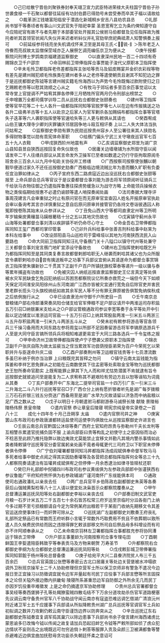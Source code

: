 <!-- { "loadSidebar": true } -->
　　○己巳给散宁晋伯刘聚铁券封奉天翊卫宣力武臣特进荣禄大夫柱国宁晋伯子孙世袭食禄一千石聚以都督往延绥有功封伯爵已得勋号未尝受券而卒其子福以请故给之
　　○裁革浙江钱塘富阳临安于潜昌化新城桐乡安吉八县劝农县丞
　　○礼部尚书邹干等奏顷者有事山川文武官失于陪祀幸蒙  圣恩宽宥乞立为条约俾知遵守自今应陪祀官有故不与者先期于本部委官处开报其公侯驸马伯都督及见任指挥故为推托者听其首领官状闻凡失仪并来迟者听紏仪并礼官劾举庶祀典祗肃人知警惧奏上报可
　　○前延绥参将钱亮坐失机谪戍怀来卫至是其母王氏＜锍-釒＞陈年老乏人侍餋而亮叔故太监僧保茔域亦乏人展祭乞调亮编伍京卫为便从之
　　○庚午授都察院问刑博士罗鹍南京福建道监察御史
　　○以直隶深州民地一百二十四顷有奇赐锦衣卫千户邵宗
　　○命羽林前卫带俸指挥佥事贾能子浚代父原职本卫指挥使
　　○辛未毛怜卫都指挥老佟差都指挥主张哈等贡马及貂皮赐宴并金织衣彩叚等物有差先是建州贼犯顺毛怜族类在建州者多从之老佟等遣使朝贡且谢其不知犯边之罪于是巡抚都御史陈钺等言建州贼实籍毛怜海西以为声势今毛怜既悔过款附使归之日乞赐敕老佟等以慰其效顺之心从之
　　○有牧马于郊坛者多至百余匹事觉诏以太常寺堂上官提调不严姑宥其罪各停俸三月牺牲所官两月仍令刑部出榜禁之
　　○壬申增置万全都司儒学训导二员从巡抚右佥都御史张颐奏也
　　○建州等卫指挥使等官早花等二十七人各升一级都指挥同知等官脱罗等七人以在边有传报擒送之功各升二级弗羊古等十五人以赴京之后家人为官军剿杀各加赐绢布都指挥佥事等官塔失子迭革等六人袭职指挥使等官速哈失等三人更与敕俱从其请也
　　○癸酉宥成山伯王镛大理寺少卿刘庆罪镛庆邻居因争地斗殴互相讦奏  上以二人失大体法当执问姑宥之
　　○监察御史李勋有罪为民勋巡按贵州容乡人至公署往来其人挟勋名多得财物事觉以勋有乖宪体命革职
　　○给鴈门偏头宁武三关守墩夜巡官军七百五十九人衣鞋
　　○甲戌狭西阶州地震有声
　　○乙亥调监察御史郑昱为湖广京山县知县昱自狭西巡按回复命失仪故也
　　○居庸关边墙墩铺为水所毁守臣以闻请发卒二千人往缮兵部议从其言命发外卫操军巳至者如数遣之仍行守臣拘取原阅冬班舍余三百余人以九月中旬赴关协役并工修缮
　　○广西按察司按察使张黼以朝觐毕便道过家久不还任巡按御史劾奏广西极临边境流贼比年为患而黼久旷职有负委任宜治罪如律从之
　　○丙子宣府东西二路虏寇近边出没巡抚右佥都御史张颐等报至  上命兵部会总兵等官议于是议委都督佥事刘能为游击将军领原阅听征骑兵三千给驮马衣物往御之仍遣指挥鲁惠往探虏势缓急以为战守方略  上命能领兵操候衣物之类俟临期给授惠不必遣仍谕颐等遣人哨探奏闻处画
　　○法司奏据大理寺评事周茂建言凡会审重狱之时止有原问官在而无原审官宜查囚人姓名开报原审官执赴会审以备询考其言亦详慎重狱之意自后原问原审并接管官仍各持文卷诣彼遇囚人称冤即按卷陈其始末从众参详从之
　　○丁丑免山西大宁等都司直隶定州等卫所明年岁输柴炭黄穰苗马躏根薥秸十分之五以其地灾伤故也
　　○戊寅镇守蓟州永平山海等处署都督佥事刘清以疾辞镇不听仍命尽心守土
　　○命金吾右卫带俸都指挥同知王玺广西都司掌印管事
　　○己卯升兵科给事中张善吉刑科给事中赵杲为本科左给事中
　　○改设郧阳县马山巡检司于雷峰垭以其地为河南狭西流民入山要路也
　　○命大同前卫指挥同知汪礼守备鴈门关十八隘口以镇守代州等处兼守三关都督佥事刘宠言鴈门地旷宜添设守备故也
　　○建州右卫指挥使剌哈既乞升为都指挥同知至是其同类复奏言故都督剌郎哈职无人继袭而剌哈其诸父也为众所服宜令袭职剌哈亦自尝有擒送叛卒之功事下兵部议宜俯从其请遂命为都督佥事赏锦衣卫指挥使朱骥新钞二千贯其下正副千户百户所镇抚旗校覃泰等递升一级以骥与泰等累年捕盗有功故也
　　○免被灾囚人纳纸巡按直隶监察御史王亿言真定等处俱被水灾军民缺食乞免囚犯纳纸以苏困苦都察院议亿所奏亦救荒之一端但今天下如顺天保定河间淮安凤阳徐州山东河南湖广江西亦皆被灾宜通行宽免自后除官吏并害民里老群长揽头刁头旗校纳纸如故其余军民人等不分有罪无罪原被告俱暂免纳俟秋成之后依例施行从之
　　○辛巳设直隶沧州守御千户所吏目一员
　　○壬午南京总督粮储户部右侍郎潘荣奏凤阳仓储支给官军俸粮不足户部议请开中两淮运司存积盐五万引召□纳银兼米支给从之○户部议管粮通政司参议李宽等奏于永平等处开中引盐以足边储宜以淮浙运司官盐一十五万引召□上纳其常股盐两淮一引米五斗两浙三斗五升存积盐两淮一引米九斗两浙五斗从之
　　○癸未初有敕参将游击等官各领兵三千操习备用而大同东路左参将周玺以所部不足因奏留游击将军李镐原选游兵千人至是大同守臣言镐所领兵兵将相知难遽更易宜于大同三路各选兵一千令玺练之报可
　　○甲申命济州卫故带俸都指挥使卢宁子懋袭父原职本卫指挥使
　　○锦衣卫副千户张庆自陈为故太监裴当之侄当累效军功尝荫授臣弟荣为百户今荣死乞以荣职并升与臣遂命升庆二级
　　○乙酉户部奏荆州等卫运粮官钱贵等十七员漂流数多虽巳补纳于例亦当治罪  上曰粮既完其皆释之勿问
　　○镇守云南太监钱能为指挥姜和李祥乞恩免罪从之初能在云南数使其下往孟密等处索取金宝等物为巡抚都御史王恕所奏命官勘实  上既宥能罪止罪其下九人而和祥尤怙势潜匿不肯就逮有旨令巡按御史就彼追问至是能复为二人求宥称其不避艰险有劳边方且以恕等诬陷为词竟从其奏
　　○丁亥户部奏开中广东海北二提举司官盐一十四万引广东一引米三斗二升海北二斗八升行巡抚等官召□于广西仓分上纳有愿折银者听先是湖广每岁拨粮三万石石折银三钱五分赍送广西备用至是湖广水旱为灾故请留以济急而中纳盐粮以足广西之数从之
　　○戊子以明日十月朝遣驸马都尉游泰马诚祭长陵  献陵  景陵裕陵杨伟祭  景皇帝陵
　　○遣内官祭  恭让章皇后陵寝
明宪宗纯皇帝实录卷之一百八十三
　　成化十四年冬十月己丑朔享  太庙
　　○遣内官祭司井之神
　　○庚寅罢山东布政司右参政唐澞都转运盐使司运使李玙俱致仕从巡按监察御史许进言也
　　○壬辰云南总兵官黔国公沐琮等奏广西府土官知府昂贵与弥勒州千夫长龙判等互相讐杀累遣官抚捕负固不服  上谕兵部臣曰贵等构乱之初使守土之臣因俗而治必不稔恶至此顾乃推托隐弊以致边夷效尤莫能禁止宜移文并勘凡其境内讐杀事情如此类者降敕镇守巡抚等官分委官属躬亲处画不竟者毋辄更代三司府卫以下职官未停俸者俱令停俸
　　○广宁伯刘瓘署都督同知冯昇都指挥汤成阎斌俱奉命督军牧马马多死者给事中御史点阅之得其实因劾奏瓘等及各营把总都指挥指挥何全等总三十九人都察院奏请逮治有旨瓘昇成斌俱宥之但停俸一月余悉逮治如律寻皆赎杖还职
　　○癸巳升礼部郎中倪辅四川布政司右参议黄绂俱为左参政兵部郎中张谨狭西右参议鲁能广平府知府熊怀俱为右参政辅湖广谨河南怀广东绂能俱本司
　　○通政使司右通政潘礼以亲丧去任
　　○两广总兵官平乡伯陈政右副都御史朱英等各奏获后山强贼黄梨检等八十三人请以便宜处决枭首示众都察院覆奏从之
　　○甲午总督漕运兼巡抚凤阳等处右副都御史李裕以亲丧去任
　　○户部奏旧制文武官吏月粮一石岁计米五万二千五百七十余石皆苏松常三府岁运至京临时分泒各衙门上纳今多过期不至亏损粮额请自今定为常例某府出粮若干于某衙门收纳先期移文令其差官运送庶使事体归一而奸弊可除从之
　　○巡抚湖广左副都御史刘敷奏王府丧礼礼部所定祭品已有常数而王府听群小言辄于常数外巧取费用不赀且不依葬期以致所遣人员久候费民供给而因之违限得罪乞敕该部移文所司自后祭品毋多科增设而有司亦不许阿顺奉承从之
　　○乙未命南京羽林左卫署都指挥佥事都胜充参将协同漕运于锦衣卫带俸
　　○升户部主事董龄为河南按察司佥事专理屯田
　　○丁酉朝鲜国王李娎遣陪臣韩致亨等奉表贡马及方物来朝贺  万寿圣节
　　○升都察院右佥都御史李纲为左佥都御史总督漕运兼巡抚凤阳等处
　　○戊戌敕彭城卫带俸署指挥同知郭鋐于杨州等处总督备倭
　　○庚子给宛平大兴二县餋济院贫人布三千五百余匹
　　○总兵官英国公张懋等奏密云古北口居庸关等处边关营堡被水冲塌欲调外卫秋班京操军士二千人协助修理但京营军士所以保卫京师非有警急不遣况今边报日至正宜操习以防徵调宜就令边军并量起有司民丁应役事下兵部言懋等所言固探本之论但关隘外接边徼内拱畿甸  陵寝所系甚重恐边军自防御之外所余无几而民丁亦因岁饥役重卒难徵发  上是之命仍摘遣京军协助修理
　　○贵州总兵官署都督佥事吴经等奏西堡狮子孔等处羯獠蛮贼四散屯结不下万余分道攻劫杀伤官军道路梗塞先议调云南守备贵州官军八千协助战守闻云南亦有寇盗恐难远调乞借湖广清浪沅州附近诸卫军士五千应援事下兵部请从所拟降敕贵州湖广总兵巡抚等官调官军土兵如初拟调之数并力攻剿仍敕云南守臣谨饬边界以防奔突从之
　　○辛丑巡抚辽东右副都御史陈钺奏宜复调军捣其巢穴以除边患事下兵部尚书余子俊言建州海西诸虏比蒙恩谕多巳改悔今钺以传闻之故复请加兵恐起旧衅乞令钺等严敕所部如侦了虏众犯边情状不妄则击之出境既远可勿穷追倘卜剌答等服罪入贡及朵颜三卫被满都鲁等讐杀避难近边俱宜曲加抚慰毋贪功妄杀失朝廷怀柔之意诏可
